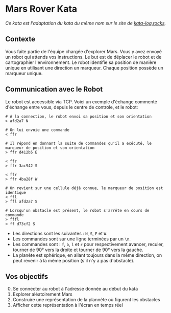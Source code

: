 # Mars Rover Kata

_Ce kata est l'adaptation du kata du même nom sur le site de [kata-log.rocks][kata-log]._

## Contexte

Vous faite partie de l'équipe chargée d'explorer Mars. Vous y avez envoyé un robot qui attends vos
instructions. Le but est de déplacer le robot et de cartographier l'environnement. Le robot identifie
sa position de manière unique en utilisant une direction un marqueur. Chaque position possède un
marqueur unique.

## Communication avec le Robot

Le robot est accessible via TCP. Voici un exemple d'échange commenté d'échange entre vous, depuis le
centre de controle, et le robot:

```
# À la connection, le robot envoi sa position et son orientation
> afd2a7 N

# On lui envoie une commande
< ffr

# Il répond en donnant la suite de commandes qu'il a exécuté, le marqueur de position et son orientation
> ffr d412b5 E

< ffr
> ffr 3ac942 S

< ffr
> ffr 4ba28f W

# On revient sur une cellule déjà connue, le marqueur de position est identique
< ffl
> ffl afd2a7 S

# Lorsqu'un obstacle est présent, le robot s'arrête en cours de commande
> fffl
< ff d73cf2 S
```

* Les directions sont les suivantes : `N`, `S`, `E` et `W`.
* Les commandes sont sur une ligne terminées par un `\n`.
* Les commandes sont : `f`, `b`, `l` et `r` pour respectivement avancer, reculer, tourner de 90° vers la droite et tourner de 90° vers la gauche.
* La planète est sphérique, en allant toujours dans la même direction, on peut revenir à la même position (s'il n'y a pas d'obstacle).

## Vos objectifs

0. Se connecter au robot à l'adresse donnée au début du kata
1. Explorer aléatoirement Mars
2. Construire une représentation de la plannète où figurent les obstacles
3. Afficher cette représentation à l'écran en temps réel


[kata-log]: http://kata-log.rocks/mars-rover-kata
